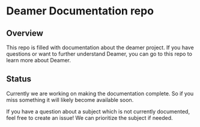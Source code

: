 # Deamer Documentation repo

## Overview

This repo is filled with documentation about the deamer project. If you have questions or want to further understand Deamer, you can go to this repo to learn more about Deamer.

## Status

Currently we are working on making the documentation complete. So if you miss something it will likely become available soon.



If you have a question about a subject which is not currently documented, feel free to create an issue! We can prioritize the subject if needed.